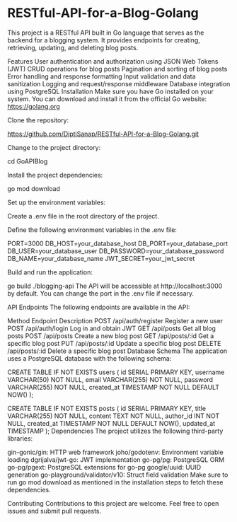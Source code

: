 # RESTful-API-for-a-Blog-Golang
 This project is a RESTful API built in Go language that serves as the backend for a blogging system. It provides endpoints for creating, retrieving, updating, and deleting blog posts.

Features
User authentication and authorization using JSON Web Tokens (JWT)
CRUD operations for blog posts
Pagination and sorting of blog posts
Error handling and response formatting
Input validation and data sanitization
Logging and request/response middleware
Database integration using PostgreSQL
Installation
Make sure you have Go installed on your system. You can download and install it from the official Go website: https://golang.org

Clone the repository:

https://github.com/DiptiSanap/RESTful-API-for-a-Blog-Golang.git

Change to the project directory:

cd GoAPIBlog

Install the project dependencies:

go mod download

Set up the environment variables:

Create a .env file in the root directory of the project.

Define the following environment variables in the .env file:

PORT=3000
DB_HOST=your_database_host
DB_PORT=your_database_port
DB_USER=your_database_user
DB_PASSWORD=your_database_password
DB_NAME=your_database_name
JWT_SECRET=your_jwt_secret

Build and run the application:

go build
./blogging-api
The API will be accessible at http://localhost:3000 by default. You can change the port in the .env file if necessary.

API Endpoints
The following endpoints are available in the API:

Method	Endpoint	Description
POST	/api/auth/register	Register a new user
POST	/api/auth/login	Log in and obtain JWT
GET	/api/posts	Get all blog posts
POST	/api/posts	Create a new blog post
GET	/api/posts/:id	Get a specific blog post
PUT	/api/posts/:id	Update a specific blog post
DELETE	/api/posts/:id	Delete a specific blog post
Database Schema
The application uses a PostgreSQL database with the following schema:

CREATE TABLE IF NOT EXISTS users (
    id SERIAL PRIMARY KEY,
    username VARCHAR(50) NOT NULL,
    email VARCHAR(255) NOT NULL,
    password VARCHAR(255) NOT NULL,
    created_at TIMESTAMP NOT NULL DEFAULT NOW()
);

CREATE TABLE IF NOT EXISTS posts (
    id SERIAL PRIMARY KEY,
    title VARCHAR(255) NOT NULL,
    content TEXT NOT NULL,
    author_id INT NOT NULL,
    created_at TIMESTAMP NOT NULL DEFAULT NOW(),
    updated_at TIMESTAMP
);
Dependencies
The project utilizes the following third-party libraries:

gin-gonic/gin: HTTP web framework
joho/godotenv: Environment variable loading
dgrijalva/jwt-go: JWT implementation
go-pg/pg: PostgreSQL ORM
go-pg/pgext: PostgreSQL extensions for go-pg
google/uuid: UUID generation
go-playground/validator/v10: Struct field validation
Make sure to run go mod download as mentioned in the installation steps to fetch these dependencies.

Contributing
Contributions to this project are welcome. Feel free to open issues and submit pull requests.




